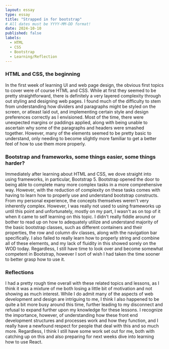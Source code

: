 ```yaml
---
layout: essay
type: essay
title: "Strapped in for bootstrap"
# All dates must be YYYY-MM-DD format!
date: 2024-10-10
published: false
labels:
  - HTML
  - CSS
  - Bootstrap
  - Learning/Reflection
---
```


### HTML and CSS, the beginning
  In the first week of learning UI and web page design, the obvious first topics to cover were of course HTML and CSS. While at first they seemed to be pretty straightforward, there is definitely a very layered complexity through out styling and designing web pages. I found much of the difficulty to stem from understanding how dividers and paragraphs might be styled on the screen, or atleast laid out, and
  implementing certain style and design preferences correctly as I envisioned. Most of the time, there were unexpected margins or paddings applied, along with being unable to ascertain why some of the paragraphs and headers were smashed together. However, many of the elements seemed to be pretty basic to understand, only needing to become slightly more familiar to get a better feel of how to use them more properly. 

### Bootstrap and frameworks, some things easier, some things harder?
  Immediately after learning about HTML and CSS, we dove straight into using frameworks, in particular, Bootstrap 5. Bootstrap opened the door to being able to complete many more complex tasks in a more comprehensive way. However, with the reduction of complexity on these tasks comes with having to learn how to properly use and understand bootstrap constructs. From my personal experience, the concepts themselves
  weren't very inherently complex. However, I was really not used to using frameworks up until this point and unfortunately, mostly on my part, I wasn't as on top of it when it came to self learning on this topic. I didn't really fiddle around or bother to read up on how to adequately utilize and understand majority of the basic bootstrap classes, such as different containers and their properties, the row and column div classes,
  along with the navigation bar specifically. I also failed to really learn how to properly string and combine all of these elements, and my lack of fluidity in this showed sorely on the WOD today. Regardless, I still have time to look over and become somewhat competent in Bootstrap, however I sort of wish I had taken the time sooner to better grasp how to use it.

### Reflections
  I had a pretty rough time overall with these related topics and lessons, as I think it was a mixture of me both losing a little bit of motivation and not showing as much interest. While I do admit many of the aspects of web development and design are intriguing to me, I think I also happened to be quite a bit more busy around this time, further leading to my disconnect and refusal to expand further upon my knowledge
  for these lessons. I recognize the importance, however, of understanding how these front end development structures and processes work and how they function, and I really have a newfound respect for people that deal with this and so much more. Regardless, I think I still have some work set out for me, both with catching up on this and also preparing for next weeks dive into learning how to use React. 
